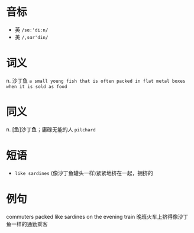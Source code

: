 # 音标

- 英 `/sɑː'diːn/`
- 美 `/,sɑr'din/`

# 词义

n. 沙丁鱼
`a small young fish that is often packed in flat metal boxes when it is sold as food`

# 同义

n. [鱼]沙丁鱼；庸碌无能的人
`pilchard`

# 短语

- `like sardines` (像沙丁鱼罐头一样)紧紧地挤在一起，拥挤的

# 例句

commuters packed like sardines on the evening train
晚班火车上挤得像沙丁鱼一样的通勤乘客


